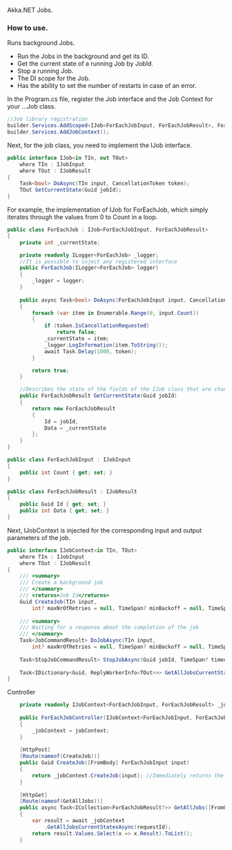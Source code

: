 
Akka.NET Jobs.

### How to use.

Runs background Jobs.

- Run the Jobs in the background and get its ID.
- Get the current state of a running Job by JobId.
- Stop a running Job.
- The DI scope for the Job.
- Has the ability to set the number of restarts in case of an error.

In the Program.cs file, register the Job interface and the Job Context for your ...Job class.

```csharp
//Job library registration
builder.Services.AddScoped<IJob<ForEachJobInput, ForEachJobResult>, ForEachJob>();
builder.Services.AddJobContext();
```

Next, for the job class, you need to implement the IJob interface.

```csharp
public interface IJob<in TIn, out TOut>
    where TIn : IJobInput
    where TOut : IJobResult 
{
    Task<bool> DoAsync(TIn input, CancellationToken token);
    TOut GetCurrentState(Guid jobId);
}
```

For example, the implementation of IJob for ForEachJob, which simply iterates through the values from 0 to Count in a loop.

```csharp
public class ForEachJob : IJob<ForEachJobInput, ForEachJobResult>
{
    private int _currentState;

    private readonly ILogger<ForEachJob> _logger;
    //It is possible to inject any registered interface
    public ForEachJob(ILogger<ForEachJob> logger)
    {
        _logger = logger;
    }
    
    public async Task<bool> DoAsync(ForEachJobInput input, CancellationToken token)
    {
        foreach (var item in Enumerable.Range(0, input.Count))
        {
            if (token.IsCancellationRequested)
                return false;
            _currentState = item;
            _logger.LogInformation(item.ToString());
            await Task.Delay(1000, token);
        }

        return true;
    }

    //Describes the state of the fields of the IJob class that are changed by the DoAsync method.
    public ForEachJobResult GetCurrentState(Guid jobId)
    {
        return new ForEachJobResult
        {
            Id = jobId,
            Data = _currentState
        };
    }
}

public class ForEachJobInput : IJobInput
{
    public int Count { get; set; }
}

public class ForEachJobResult : IJobResult
{
    public Guid Id { get; set; }
    public int Data { get; set; }
}
```

Next, IJobContext is injected for the corresponding input and output parameters of the job.

```csharp
public interface IJobContext<in TIn, TOut>
    where TIn : IJobInput
    where TOut : IJobResult
{
    /// <summary>
    /// Create a background job
    /// </summary>
    /// <returns>Job Id</returns>
    Guid CreateJob(TIn input, 
        int? maxNrOfRetries = null, TimeSpan? minBackoff = null, TimeSpan? maxBackoff = null,  Guid? jobId = null, TimeSpan? timeout = null);
    
    /// <summary>
    /// Waiting for a response about the completion of the job
    /// </summary>
    Task<JobCommandResult> DoJobAsync(TIn input,
        int? maxNrOfRetries = null, TimeSpan? minBackoff = null, TimeSpan? maxBackoff = null,  Guid? jobId = null, TimeSpan? timeout = null);
    
    Task<StopJobCommandResult> StopJobAsync(Guid jobId, TimeSpan? timeout = null);
    
    Task<IDictionary<Guid, ReplyWorkerInfo<TOut>>> GetAllJobsCurrentStatesAsync(long requestId, TimeSpan? timeout = null);
}
```

Controller

```csharp
    private readonly IJobContext<ForEachJobInput, ForEachJobResult> _jobContext;
    
    public ForEachJobController(IJobContext<ForEachJobInput, ForEachJobResult> jobContext)
    {
        _jobContext = jobContext;
    }
    
    [HttpPost]
    [Route(nameof(CreateJob))]
    public Guid CreateJob([FromBody] ForEachJobInput input)
    {
        return _jobContext.CreateJob(input); //Immediately returns the ID of a background task
    }
    
    [HttpGet]
    [Route(nameof(GetAllJobs))]
    public async Task<ICollection<ForEachJobResult?>> GetAllJobs([FromQuery] int requestId)
    {
        var result = await _jobContext
            .GetAllJobsCurrentStatesAsync(requestId);
        return result.Values.Select(x => x.Result).ToList();
    }
````
